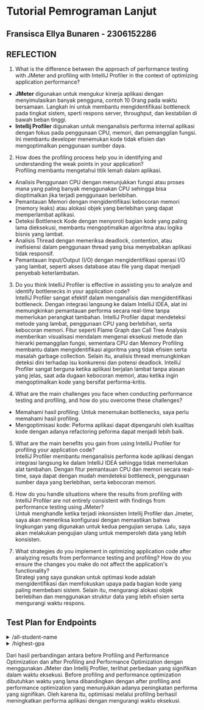 # Tutorial Pemrograman Lanjut
## Fransisca Ellya Bunaren - 2306152286

## REFLECTION
1. What is the difference between the approach of performance testing with JMeter and profiling with IntelliJ Profiler in the context of optimizing application performance?<br>

* <b>JMeter</b> digunakan untuk mengukur kinerja aplikasi dengan menyimulasikan banyak pengguna, contoh 10 0rang pada waktu bersamaan. Langkah ini untuk membantu mengidentifikasi bottleneck pada tingkat sistem, sperti respons server, throughput, dan kestabilan di bawah beban tinggi.
* <b>Intellij Profiler</b> digunakan untuk menganalisis performa internal aplikasi dengan fokus pada penggunaan CPU, memori, dan pemanggilan fungsi. Ini membantu developer menemukan kode tidak efisien dan mengoptimalkan penggunaan sumber daya.

2. How does the profiling process help you in identifying and understanding the weak points in your application?<br>
   Profiling membantu mengetahui titik lemah dalam aplikasi.
* Analisis Penggunaan CPU dengan menunjukkan fungsi atau proses mana yang paling banyak menggunakan CPU sehingga bisa dioptimalkan jika terjadi penggunaan berlebihan.
* Pemantauan Memori dengan mengidentifikasi kebocoran memori (memory leaks) atau alokasi objek yang berlebihan yang dapat memperlambat aplikasi.
* Deteksi Bottleneck Kode dengan menyoroti bagian kode yang paling lama dieksekusi, membantu mengoptimalkan algoritma atau logika bisnis yang lambat.
* Analisis Thread dengan memeriksa deadlock, contention, atau inefisiensi dalam penggunaan thread yang bisa menyebabkan aplikasi tidak responsif.
* Pemantauan Input/Output (I/O) dengan mengidentifikasi operasi I/O yang lambat, seperti akses database atau file yang dapat menjadi penyebab keterlambatan.

3. Do you think IntelliJ Profiler is effective in assisting you to analyze and identify bottlenecks in your application code?
   <br>IntelliJ Profiler sangat efektif dalam menganalisis dan mengidentifikasi bottleneck. Dengan integrasi langsung ke dalam IntelliJ IDEA, alat ini memungkinkan pemantauan performa secara real-time tanpa memerlukan perangkat tambahan. IntelliJ Profiler dapat mendeteksi metode yang lambat, penggunaan CPU yang berlebihan, serta kebocoran memori. Fitur seperti Flame Graph dan Call Tree Analysis memberikan visualisasi mendalam mengenai eksekusi metode dan hierarki pemanggilan fungsi, sementara CPU dan Memory Profiling membantu dalam mengidentifikasi algoritma yang tidak efisien serta masalah garbage collection. Selain itu, analisis thread memungkinkan deteksi dini terhadap isu konkurensi dan potensi deadlock. IntelliJ Profiler sangat berguna ketika aplikasi berjalan lambat tanpa alasan yang jelas, saat ada dugaan kebocoran memori, atau ketika ingin mengoptimalkan kode yang bersifat performa-kritis.


4. What are the main challenges you face when conducting performance testing and profiling, and how do you overcome these challenges?<br>
* Memahami hasil profiling: Untuk menemukan bottlenecks, saya perlu memahami hasil profiling.
* Mengoptimisasi kode: Peforma aplikasi dapat dipengaruhi oleh kualitas kode dengan adanya refactoring peforma dapat menjadi lebih baik.

5. What are the main benefits you gain from using IntelliJ Profiler for profiling your application code?
   <br>IntelliJ Profiler membantu menganalisis performa kode aplikasi dengan integrasi langsung ke dalam IntelliJ IDEA sehingga tidak memerlukan alat tambahan. Dengan fitur pemantauan CPU dan memori secara real-time, saya dapat dengan mudah mendeteksi bottleneck, penggunaan sumber daya yang berlebihan, serta kebocoran memori.


6. How do you handle situations where the results from profiling with IntelliJ Profiler are not entirely consistent with findings from performance testing using JMeter?
   <br>Untuk menghandle ketika terjadi inkonsisten Intellij Profiler dan Jmeter, saya akan memeriksa konfigurasi dengan memastikan bahwa lingkungan yang digunakan untuk kedua pengujian serupa. Lalu, saya akan melakukan pengujian ulang untuk memperoleh data yang lebih konsisten.


7. What strategies do you implement in optimizing application code after analyzing results from performance testing and profiling? How do you ensure the changes you make do not affect the application's functionality?
   <br>Strategi yang saya gunakan untuk optimasi kode adalah mengidentifikasi dan memfokuskan upaya pada bagian kode yang paling membebani sistem. Selain itu, mengurangi alokasi objek berlebihan dan menggunakan struktur data yang lebih efisien serta mengurangi waktu respons.

## Test Plan for Endpoints
<details>
<summary> /all-student-name</summary>
<b>Before Profiling and Performance Optimization</b>

* <b>View Results Tree</b>
  ![Screenshot 2025-03-13 081030](https://github.com/user-attachments/assets/42c50ad7-0a91-4192-8b7a-b503355545f6)


* <b>View Results in Table</b>
  ![Screenshot 2025-03-13 081043](https://github.com/user-attachments/assets/7b86c19c-66ec-49e4-832d-3739264342dc)

* <b>Summary Report</b>
  ![Screenshot 2025-03-13 081053](https://github.com/user-attachments/assets/8b5561fa-ae78-421b-a28a-20dbbb98f8e3)

* <b>Graph Results</b>
  ![Screenshot 2025-03-13 081105](https://github.com/user-attachments/assets/0999220d-fa2a-496c-8c6d-2f0f8f5edd20)

* Test Result JMeter
  ![Screenshot 2025-03-13 081214](https://github.com/user-attachments/assets/94dbc9f4-6da1-44d3-8f04-4c5796510881)

<b>After Profiling and Performance Optimization</b>

* <b>View Results Tree</b>
  ![Screenshot 2025-03-13 081715](https://github.com/user-attachments/assets/ce8ab15b-c47b-46b2-886a-a0547563ef3c)

* <b>View Results in Table</b>
  ![Screenshot 2025-03-13 081724](https://github.com/user-attachments/assets/bf1f5766-f243-4621-842f-e2d9653b0466)

* <b>Summary Report</b>
  ![Screenshot 2025-03-13 081734](https://github.com/user-attachments/assets/7a37f6d0-71bd-4085-8653-e9780c68b828)

* <b>Graph Results</b>
  ![Screenshot 2025-03-13 081741](https://github.com/user-attachments/assets/e3d395ba-02d7-4bb4-ad1b-8865839c3524)

* Test Result JMeter
  ![Screenshot 2025-03-13 081846](https://github.com/user-attachments/assets/a34f663f-8e37-47b1-a940-41a26a6950bc)

</details>

<details>
<summary> /highest-gpa</summary>
<b>Before Profiling and Performance Optimization</b>

* <b>View Results Tree</b>
  ![Screenshot 2025-03-13 081310](https://github.com/user-attachments/assets/669b2904-a781-485b-adfa-294ccfb905f8)

* <b>View Results in Table</b>
  ![Screenshot 2025-03-13 081324](https://github.com/user-attachments/assets/e570afe5-28d0-4129-b4b3-4909f1a191d8)

* <b>Summary Report</b>
  ![Screenshot 2025-03-13 081337](https://github.com/user-attachments/assets/fefdb95a-e895-423e-a809-d12ff7a9841c)

* <b>Graph Results</b>
  ![Screenshot 2025-03-13 081349](https://github.com/user-attachments/assets/dae28e47-43a3-464d-9d5f-67dfc03e6744)

* Test Result JMeter
  ![Screenshot 2025-03-13 081418](https://github.com/user-attachments/assets/aac10a04-f1f1-410d-a145-66ebe7f76a24)

<b>After Profiling and Performance Optimization</b>

* <b>View Results Tree</b>
  ![Screenshot 2025-03-13 081922](https://github.com/user-attachments/assets/eb90d008-7a0d-4a49-8a60-d7b63e13276e)

* <b>View Results in Table</b>
  ![Screenshot 2025-03-13 081930](https://github.com/user-attachments/assets/1a2ea0f0-efde-40c4-b887-a03097671486)

* <b>Summary Report</b>
  ![Screenshot 2025-03-13 081937](https://github.com/user-attachments/assets/68ca66a1-19bf-440a-b516-dd3594baeb15)

* <b>Graph Results</b>
  ![Screenshot 2025-03-13 081948](https://github.com/user-attachments/assets/76f29b96-0cc0-43ab-af06-7dcf18801fb2)

* Test Result JMeter
  ![Screenshot 2025-03-13 082024](https://github.com/user-attachments/assets/2c3cfad7-2b9e-4494-999d-a57ba83e041f)

</details>

Dari hasil perbandingan antara before Profiling and Performance Optimization dan after Profiling and Performance Optimization dengan menggunakan JMeter dan Intellij Profiler, terlihat perbedaan yang signifikan dalam waktu eksekusi. Before profiling and performance optimization dibutuhkan waktu yang lama dibandingkan dengan after profiling and performance optimization yang menunjukkan adanya peningkatan performa yang signifikan. Oleh karena itu, optimisasi melalui profiling berhasil meningkatkan performa aplikasi dengan mengurangi waktu eksekusi.
